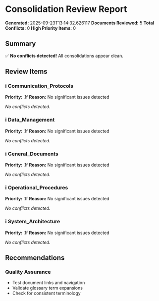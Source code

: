 # Consolidation Review Report

**Generated:** 2025-09-23T13:14:32.626117
**Documents Reviewed:** 5
**Total Conflicts:** 0
**High Priority Items:** 0

## Summary

✅ **No conflicts detected!** All consolidations appear clean.

## Review Items

### ℹ️ Communication_Protocols
**Priority:** .1f
**Reason:** No significant issues detected

*No conflicts detected.*


### ℹ️ Data_Management
**Priority:** .1f
**Reason:** No significant issues detected

*No conflicts detected.*


### ℹ️ General_Documents
**Priority:** .1f
**Reason:** No significant issues detected

*No conflicts detected.*


### ℹ️ Operational_Procedures
**Priority:** .1f
**Reason:** No significant issues detected

*No conflicts detected.*


### ℹ️ System_Architecture
**Priority:** .1f
**Reason:** No significant issues detected

*No conflicts detected.*


## Recommendations

### Quality Assurance
- Test document links and navigation
- Validate glossary term expansions
- Check for consistent terminology
